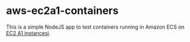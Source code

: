 # aws-ec2a1-containers
This is a simple NodeJS app to test containers running in Amazon ECS on [EC2 A1 instancesi](https://aws.amazon.com/ec2/instance-types/a1/). 
